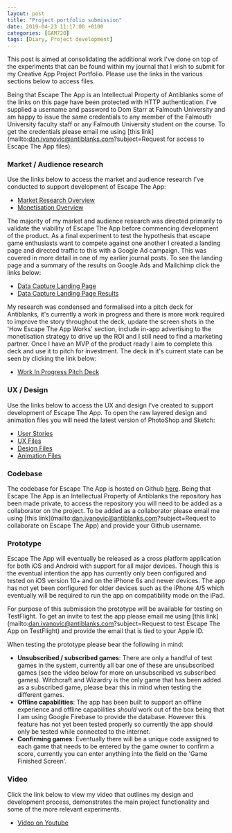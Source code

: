 ```yaml
---
layout: post
title: "Project portfolio submission"
date: 2019-04-23 11:17:00 +0100
categories: [GAM720]
tags: [Diary, Project development]
---
```


This post is aimed at consolidating the additional work I've done on top of the experiments that can be found within my journal that I wish to submit for my Creative App Project Portfolio. Please use the links in the various sections below to access files.

Being that Escape The App is an Intellectual Property of Antiblanks some of the links on this page have been protected with HTTP authentication. I've supplied a username and password to Dom Starr at Falmouth University and am happy to issue the same credentials to any member of the Falmouth University faculty staff or any Falmouth University student on the course. To get the credentials please email me using [this link](mailto:dan.ivanovic@antiblanks.com?subject=Request for access to Escape The App files).

### Market / Audience research

Use the links below to access the market and audience research I've conducted to support development of Escape The App:

- [Market Research Overview](http://projects.antiblanks.com/escape/research/market-research-overview.pdf)
- [Monetisation Overview](http://projects.antiblanks.com/escape/research/monetisation-overview.pdf)

The majority of my market and audience research was directed primarily to validate the viability of Escape The App before commencing development of the product. As a final experiment to test the hypothesis that escape game enthusiasts want to compete against one another I created a landing page and directed traffic to this with a Google Ad campaign. This was covered in more detail in one of my earlier journal posts. To see the landing page and a summary of the results on Google Ads and Mailchimp click the links below:

- [Data Capture Landing Page](https://www.escapetheapp.com)
- [Data Capture Landing Page Results](http://projects.antiblanks.com/escape/marketing/data-capture-results-files.zip)

My research was condensed and formalised into a pitch deck for Antiblanks, it's currently a work in progress and there is more work required to improve the story throughout the deck, update the screen shots in the 'How Escape The App Works' section, include in-app advertising to the monetisation strategy to drive up the ROI and I still need to find a marketing partner. Once I have an MVP of the product ready I aim to complete this deck and use it to pitch for investment. The deck in it's current state can be seen by clicking the link below:

- [Work In Progress Pitch Deck](http://projects.antiblanks.com/escape/deck/escape-pitch-deck.pdf)

### UX / Design

Use the links below to access the UX and design I've created to support development of Escape The App. To open the raw layered design and animation files you will need the latest version of PhotoShop and Sketch:

- [User Stories](http://projects.antiblanks.com/escape/stories/stories-complete.pdf)
- [UX Files](http://projects.antiblanks.com/escape/ux/ux-files.zip)
- [Design Files](http://projects.antiblanks.com/escape/design/design-files.zip)
- [Animation Files](http://projects.antiblanks.com/escape/animations/animation-files.zip)

### Codebase

The codebase for Escape The App is hosted on Github [here](https://github.com/Antiblanks/antiblanks.escape.reactnativeapp). Being that Escape The App is an Intellectual Property of Antiblanks the repository has been made private, to access the repository you will need to be added as a collaborator on the project. To be added as a collaborator please email me using [this link](mailto:dan.ivanovic@antiblanks.com?subject=Request to collaborate on Escape The App) and provide your Github username.

### Prototype

Escape The App will eventually be released as a cross platform application for both iOS and Android with support for all major devices. Though this is the eventual intention the app has currently only been configured and tested on iOS version 10+ and on the iPhone 6s and newer devices. The app has not yet been configured for older devices such as the iPhone 4/5 which eventually will be required to run the app on compatibility mode on the iPad.

For purpose of this submission the prototype will be available for testing on TestFlight. To get an invite to test the app please email me using [this link](mailto:dan.ivanovic@antiblanks.com?subject=Request to test Escape The App on TestFlight) and provide the email that is tied to your Apple ID.

When testing the prototype please bear the following in mind:

- **Unsubscribed / subscribed games**: There are only a handful of test games in the system, currently all bar one of these are unsubscribed games (see the video below for more on unsubscribed vs subscribed games). Witchcraft and Wizardry is the only game that has been added as a subscribed game, please bear this in mind when testing the different games.
- **Offline capabilities**: The app has been built to support an offline experience and offline capabilities *should* work out of the box being that I am using Google Firebase to provide the database. However this feature has not yet been tested properly so currently the app should only be tested while connected to the internet.
- **Confirming games**: Eventually there will be a unique code assigned to each game that needs to be entered by the game owner to confirm a score, currently you can enter anything into the field on the 'Game Finished Screen'.

### Video

Click the link below to view my video that outlines my design and development process, demonstrates the main project functionality and some of the more relevant experiments.

- [Video on Youtube](https://www.youtube.com/watch?v=0sZNSmYMzxc)
